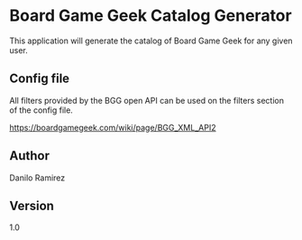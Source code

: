 # Board Game Geek Catalog Generator

This application will generate the catalog of Board Game Geek for any given user.

## Config file

All filters provided by the BGG open API can be used on the filters section of the
config file.

https://boardgamegeek.com/wiki/page/BGG_XML_API2

## Author

Danilo Ramirez

## Version

1.0